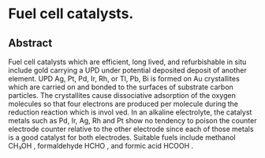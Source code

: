 # Fuel cell catalysts.

## Abstract
Fuel cell catalysts which are efficient, long lived, and refurbishable in situ include gold carrying a UPD under potential deposited deposit of another element. UPD Ag, Pt, Pd, Ir, Rh, or Tl, Pb, Bi is formed on Au crystallites which are carried on and bonded to the surfaces of substrate carbon particles. The crystallites cause dissociative adsorption of the oxygen molecules so that four electrons are produced per molecule during the reduction reaction which is invol ved. In an alkaline electrolyte, the catalyst metals such as Pd, Ir, Ag, Rh and Pt show no tendency to poison the counter electrode counter relative to the other electrode since each of those metals is a good catalyst for both electrodes. Suitable fuels include methanol CH₃OH , formaldehyde HCHO , and formic acid HCOOH .